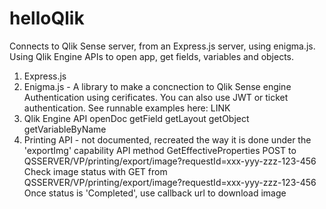 # helloQlik
Connects to Qlik Sense server, from an Express.js server, using enigma.js. Using Qlik Engine APIs to open app, get fields, variables and objects.
1. Express.js
2. Enigma.js - A library to make a concnection to Qlik Sense engine
  Authentication using cerificates. You can also use JWT or ticket authentication. See runnable examples here: LINK
3. Qlik Engine API
  openDoc
  getField
  getLayout
  getObject
  getVariableByName
4. Printing API - not documented, recreated the way it is done under the 'exportImg' capability API method
  GetEffectiveProperties
  POST to QSSERVER/VP/printing/export/image?requestId=xxx-yyy-zzz-123-456
  Check image status with GET from QSSERVER/VP/printing/export/image?requestId=xxx-yyy-zzz-123-456
  Once status is 'Completed', use callback url to download image